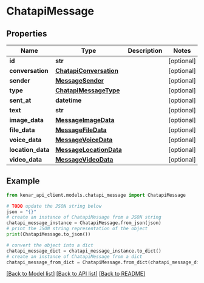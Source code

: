 # ChatapiMessage


## Properties

Name | Type | Description | Notes
------------ | ------------- | ------------- | -------------
**id** | **str** |  | [optional] 
**conversation** | [**ChatapiConversation**](ChatapiConversation.md) |  | [optional] 
**sender** | [**MessageSender**](MessageSender.md) |  | [optional] 
**type** | [**ChatapiMessageType**](ChatapiMessageType.md) |  | [optional] 
**sent_at** | **datetime** |  | [optional] 
**text** | **str** |  | [optional] 
**image_data** | [**MessageImageData**](MessageImageData.md) |  | [optional] 
**file_data** | [**MessageFileData**](MessageFileData.md) |  | [optional] 
**voice_data** | [**MessageVoiceData**](MessageVoiceData.md) |  | [optional] 
**location_data** | [**MessageLocationData**](MessageLocationData.md) |  | [optional] 
**video_data** | [**MessageVideoData**](MessageVideoData.md) |  | [optional] 

## Example

```python
from kenar_api_client.models.chatapi_message import ChatapiMessage

# TODO update the JSON string below
json = "{}"
# create an instance of ChatapiMessage from a JSON string
chatapi_message_instance = ChatapiMessage.from_json(json)
# print the JSON string representation of the object
print(ChatapiMessage.to_json())

# convert the object into a dict
chatapi_message_dict = chatapi_message_instance.to_dict()
# create an instance of ChatapiMessage from a dict
chatapi_message_from_dict = ChatapiMessage.from_dict(chatapi_message_dict)
```
[[Back to Model list]](../README.md#documentation-for-models) [[Back to API list]](../README.md#documentation-for-api-endpoints) [[Back to README]](../README.md)


